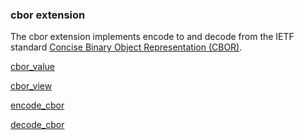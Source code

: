 ### cbor extension

The cbor extension implements encode to and decode from the IETF standard [Concise Binary Object Representation (CBOR)](http://cbor.io/).

[cbor_value](cbor_value.md)

[cbor_view](cbor_view.md)

[encode_cbor](encode_cbor.md)

[decode_cbor](decode_cbor.md)


